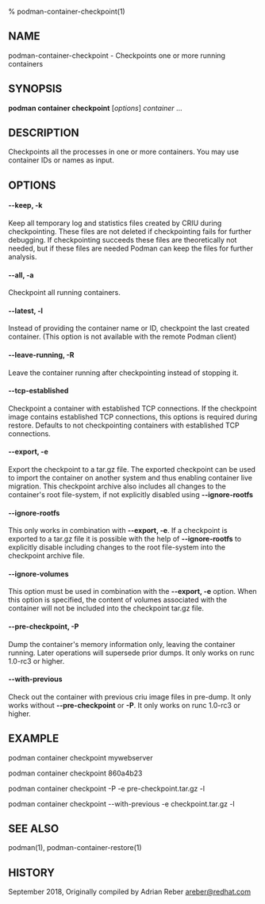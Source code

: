 % podman-container-checkpoint(1)

## NAME
podman\-container\-checkpoint - Checkpoints one or more running containers

## SYNOPSIS
**podman container checkpoint** [*options*] *container* ...

## DESCRIPTION
Checkpoints all the processes in one or more containers. You may use container IDs or names as input.

## OPTIONS
#### **--keep**, **-k**

Keep all temporary log and statistics files created by CRIU during checkpointing. These files
are not deleted if checkpointing fails for further debugging. If checkpointing succeeds these
files are theoretically not needed, but if these files are needed Podman can keep the files
for further analysis.

#### **--all**, **-a**

Checkpoint all running containers.

#### **--latest**, **-l**

Instead of providing the container name or ID, checkpoint the last created container. (This option is not available with the remote Podman client)

#### **--leave-running**, **-R**

Leave the container running after checkpointing instead of stopping it.

#### **--tcp-established**

Checkpoint a container with established TCP connections. If the checkpoint
image contains established TCP connections, this options is required during
restore. Defaults to not checkpointing containers with established TCP
connections.

#### **--export**, **-e**

Export the checkpoint to a tar.gz file. The exported checkpoint can be used
to import the container on another system and thus enabling container live
migration. This checkpoint archive also includes all changes to the container's
root file-system, if not explicitly disabled using **--ignore-rootfs**

#### **--ignore-rootfs**

This only works in combination with **--export, -e**. If a checkpoint is
exported to a tar.gz file it is possible with the help of **--ignore-rootfs**
to explicitly disable including changes to the root file-system into
the checkpoint archive file.

#### **--ignore-volumes**

This option must be used in combination with the **--export, -e** option.
When this option is specified, the content of volumes associated with
the container will not be included into the checkpoint tar.gz file.

#### **--pre-checkpoint**, **-P**

Dump the container's memory information only, leaving the container running. Later
operations will supersede prior dumps. It only works on runc 1.0-rc3 or higher.

#### **--with-previous**

Check out the container with previous criu image files in pre-dump. It only works
without **--pre-checkpoint** or **-P**. It only works on runc 1.0-rc3 or higher.

## EXAMPLE

podman container checkpoint mywebserver

podman container checkpoint 860a4b23

podman container checkpoint -P -e pre-checkpoint.tar.gz -l

podman container checkpoint --with-previous -e checkpoint.tar.gz -l

## SEE ALSO
podman(1), podman-container-restore(1)

## HISTORY
September 2018, Originally compiled by Adrian Reber <areber@redhat.com>
